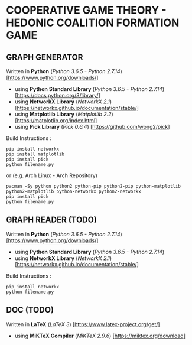 # COOPERATIVE GAME THEORY - HEDONIC COALITION FORMATION GAME

## GRAPH GENERATOR

Written in **Python** (*Python 3.6.5 - Python 2.7.14*) [https://www.python.org/downloads/]

* using **Python Standard Library** (*Python 3.6.5 - Python 2.7.14*) [https://docs.python.org/3/library/]
* using **NetworkX Library** (*NetworkX 2.1*) [https://networkx.github.io/documentation/stable/]
* using **Matplotlib Library** (*Matplotlib 2.2*) [https://matplotlib.org/index.html]
* using **Pick Library** (*Pick 0.6.4*) [https://github.com/wong2/pick]

Build Instructions :
```
pip install networkx
pip install matplotlib
pip install pick
python filename.py
```
or (e.g. Arch Linux - Arch Repository)
```
pacman -Sy python python2 python-pip python2-pip python-matplotlib python2-matplotlib python-networkx python2-networkx
pip install pick
python filename.py
```

## GRAPH READER (TODO)

Written in **Python** (*Python 3.6.5 - Python 2.7.14*) [https://www.python.org/downloads/]

* using **Python Standard Library** (*Python 3.6.5 - Python 2.7.14*)
* using **NetworkX Library** (*NetworkX 2.1*) [https://networkx.github.io/documentation/stable/]

Build Instructions :
```
pip install networkx
python filename.py
```

## DOC (TODO)

Written in **LaTeX** (*LaTeX 3*) [https://www.latex-project.org/get/]

* using **MiKTeX Compiler** (*MiKTeX 2.9.6*) [https://miktex.org/download]
